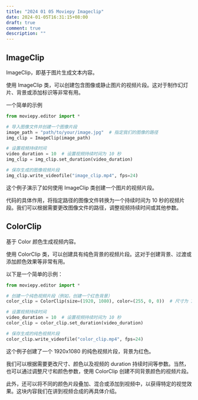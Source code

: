 ```yaml
---
title: "2024 01 05 Moviepy Imageclip"
date: 2024-01-05T16:31:15+08:00
draft: true
comment: true
description: ""
---
```


## ImageClip

ImageClip，即基于图片生成文本内容。

使用 ImageClip 类，可以创建包含图像或静止图片的视频片段。这对于制作幻灯片、背景或添加标识等非常有用。

一个简单的示例

```python
from moviepy.editor import *

# 导入图像文件并创建一个图像片段
image_path = "path/to/your/image.jpg"  # 指定我们的图像的路径
img_clip = ImageClip(image_path)

# 设置视频持续时间
video_duration = 10  # 设置视频持续时间为 10 秒
img_clip = img_clip.set_duration(video_duration)

# 保存生成的图像视频片段
img_clip.write_videofile("image_clip.mp4", fps=24)
```

这个例子演示了如何使用 ImageClip 类创建一个图片的视频片段。

代码的具体作用，将指定路径的图像文件转换为一个持续时间为 10 秒的视频片段。我们可以根据需要更改图像文件的路径，调整视频持续时间或其他参数。

## ColorClip

基于 Color 颜色生成视频内容。

使用 ColorClip 类，可以创建具有纯色背景的视频片段。这对于创建背景、过渡或添加颜色效果等非常有用。

以下是一个简单的示例：

```python
from moviepy.editor import *

# 创建一个纯色视频片段（例如，创建一个红色背景）
color_clip = ColorClip(size=(1920, 1080), color=(255, 0, 0))  # 尺寸为 1920x1080，颜色为红色

# 设置视频持续时间
video_duration = 10  # 设置视频持续时间为 10 秒
color_clip = color_clip.set_duration(video_duration)

# 保存生成的纯色视频片段
color_clip.write_videofile("color_clip.mp4", fps=24)
```

这个例子创建了一个 1920x1080 的纯色视频片段，背景为红色。

我们可以根据需要更改尺寸、颜色以及视频的 duration 持续时间等参数。当然，也可以通过调整尺寸和颜色参数，使用 ColorClip 创建不同背景颜色的视频片段。

此外，还可以将不同的颜色片段叠加、混合或添加到视频中，以获得特定的视觉效果。这块内容我们在讲到视频合成的再具体介绍。


